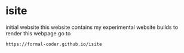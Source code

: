 # isite
initial website
this website contains my experimental website builds
to render this webpage go to 
```bash 
https://formal-coder.github.io/isite
```
